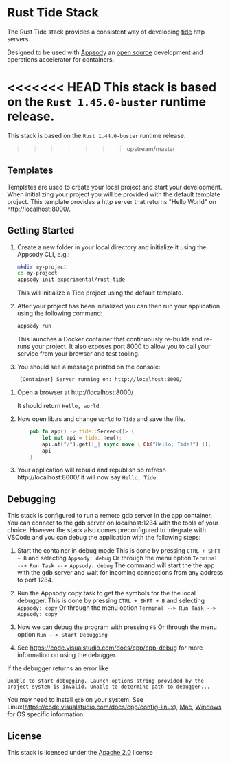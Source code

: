 # Rust Tide Stack

The Rust Tide stack provides a consistent way of developing [tide](https://github.com/http-rs/tide) http servers.

Designed to be used with [Appsody](https://appsody.dev/) an [open source](https://github.com/appsody/) development and operations accelerator for containers.

<<<<<<< HEAD
This stack is based on the `Rust 1.45.0-buster` runtime release.
=======
This stack is based on the `Rust 1.44.0-buster` runtime release.
>>>>>>> upstream/master

## Templates

Templates are used to create your local project and start your development. When initializing your project you will be provided with the default template project. This template provides a http server that returns "Hello World" on http://localhost:8000/.

## Getting Started

1. Create a new folder in your local directory and initialize it using the Appsody CLI, e.g.:

    ```bash
    mkdir my-project
    cd my-project
    appsody init experimental/rust-tide
    ```
    This will initialize a Tide project using the default template.

1. After your project has been initialized you can then run your application using the following command:

    ```bash
    appsody run
    ```

    This launches a Docker container that continuously re-builds and re-runs your project. It also exposes port 8000 to allow you to call your service from your browser and test tooling.

1. You should see a message printed on the console:

```
    [Container] Server running on: http://localhost:8000/
```

1. Open a browser at http://localhost:8000/
     
     It should return `Hello, world`.

1. Now open lib.rs and change `world` to `Tide` and save the file.

    ```rust
        pub fn app() -> tide::Server<()> {    
            let mut api = tide::new();
            api.at("/").get(|_| async move { Ok("Hello, Tide!") });
            api
        }
    ```

1. Your application will rebuild and republish so refresh http://localhost:8000/ it will now say `Hello, Tide`


## Debugging

This stack is configured to run a remote gdb server in the app container. 
You can connect to the gdb server on localhost:1234 with the tools of your choice.
However the stack also comes preconfigured to integrate with VSCode and you can debug the application with the following steps:

1. Start the container in debug mode
   This is done by pressing `CTRL + SHFT + B` and selecting `Appsody: debug` 
   Or through the menu option `Terminal --> Run Task --> Appsody: debug`
   The command will start the the app with the gdb server and wait for incoming connections from any address to port 1234. 

2. Run the Appsody copy task to get the symbols for the the local debugger.
   This is done by pressing `CTRL + SHFT + B` and selecting `Appsody: copy` 
   Or through the menu option `Terminal --> Run Task --> Appsody: copy`
    
3. Now we can debug the program with pressing `F5`
   Or through the menu option `Run --> Start Debugging`

4. See https://code.visualstudio.com/docs/cpp/cpp-debug for more information on using the debugger.

If the debugger returns an error like 
```
Unable to start debugging. Launch options string provided by the project system is invalid. Unable to determine path to debugger...
```
You may need to install `gdb` on your system. 
See Linux(https://code.visualstudio.com/docs/cpp/config-linux), [Mac](https://code.visualstudio.com/docs/cpp/config-clang-mac), [Windows](https://code.visualstudio.com/docs/cpp/cpp-debug#_windows-debugging-with-gdb) for OS specific information.

## License

This stack is licensed under the [Apache 2.0](./image/LICENSE) license